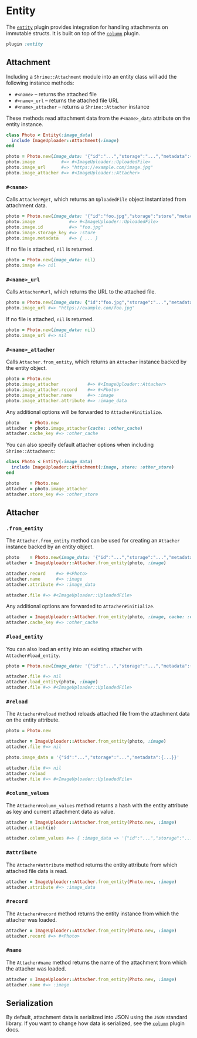 # Entity

The [`entity`][entity] plugin provides integration for handling attachments on
immutable structs. It is built on top of the [`column`][column] plugin.

```rb
plugin :entity
```

## Attachment

Including a `Shrine::Attachment` module into an entity class will add the
following instance methods:

* `#<name>` – returns the attached file
* `#<name>_url` – returns the attached file URL
* `#<name>_attacher` – returns a `Shrine::Attacher` instance

These methods read attachment data from the `#<name>_data` attribute on the
entity instance.

```rb
class Photo < Entity(:image_data)
  include ImageUploader::Attachment(:image)
end
```
```rb
photo = Photo.new(image_data: '{"id":"...","storage":"...","metadata":{...}}')
photo.image          #=> #<ImageUploader::UploadedFile>
photo.image_url      #=> "https://example.com/image.jpg"
photo.image_attacher #=> #<ImageUploader::Attacher>
```

### `#<name>`

Calls `Attacher#get`, which returns an `UploadedFile` object instantiated from
attachment data.

```rb
photo = Photo.new(image_data: '{"id":"foo.jpg","storage":"store","metadata":{...}}')
photo.image             #=> #<ImageUploader::UploadedFile>
photo.image.id          #=> "foo.jpg"
photo.image.storage_key #=> :store
photo.image.metadata    #=> { ... }
```

If no file is attached, `nil` is returned.

```rb
photo = Photo.new(image_data: nil)
photo.image #=> nil
```

### `#<name>_url`

Calls `Attacher#url`, which returns the URL to the attached file.

```rb
photo = Photo.new(image_data: {"id":"foo.jpg","storage":"...","metadata":{...}})
photo.image_url #=> "https://example.com/foo.jpg"
```

If no file is attached, `nil` is returned.

```rb
photo = Photo.new(image_data: nil)
photo.image_url #=> nil
```

### `#<name>_attacher`

Calls `Attacher.from_entity`, which returns an `Attacher` instance backed by
the entity object.

```rb
photo = Photo.new
photo.image_attacher           #=> #<ImageUploader::Attacher>
photo.image_attacher.record    #=> #<Photo>
photo.image_attacher.name      #=> :image
photo.image_attacher.attribute #=> :image_data
```

Any additional options will be forwarded to `Attacher#initialize`.

```rb
photo    = Photo.new
attacher = photo.image_attacher(cache: :other_cache)
attacher.cache_key #=> :other_cache
```

You can also specify default attacher options when including
`Shrine::Attachment`:

```rb
class Photo < Entity(:image_data)
  include ImageUploader::Attachment(:image, store: :other_store)
end
```
```rb
photo    = Photo.new
attacher = photo.image_attacher
attacher.store_key #=> :other_store
```

## Attacher

### `.from_entity`

The `Attacher.from_entity` method can be used for creating an `Attacher`
instance backed by an entity object.

```rb
photo    = Photo.new(image_data: '{"id":"...","storage":"...","metadata":{...}}')
attacher = ImageUploader::Attacher.from_entity(photo, :image)

attacher.record    #=> #<Photo>
attacher.name      #=> :image
attacher.attribute #=> :image_data

attacher.file #=> #<ImageUploader::UploadedFile>
```

Any additional options are forwarded to `Attacher#initialize`.

```rb
attacher = ImageUploader::Attacher.from_entity(photo, :image, cache: :other_cache)
attacher.cache_key #=> :other_cache
```

### `#load_entity`

You can also load an entity into an existing attacher with
`Attacher#load_entity`.

```rb
photo = Photo.new(image_data: '{"id":"...","storage":"...","metadata":{...}}')

attacher.file #=> nil
attacher.load_entity(photo, :image)
attacher.file #=> #<ImageUploader::UploadedFile>
```

### `#reload`

The `Attacher#reload` method reloads attached file from the attachment data on
the entity attribute.

```rb
photo = Photo.new

attacher = ImageUploader::Attacher.from_entity(photo, :image)
attacher.file #=> nil

photo.image_data = '{"id":"...","storage":"...","metadata":{...}}'

attacher.file #=> nil
attacher.reload
attacher.file #=> #<ImageUploader::UploadedFile>
```

### `#column_values`

The `Attacher#column_values` method returns a hash with the entity attribute as
key and current attachment data as value.

```rb
attacher = ImageUploader::Attacher.from_entity(Photo.new, :image)
attacher.attach(io)

attacher.column_values #=> { :image_data => '{"id":"...","storage":"...","metadata":{...}}' }
```

### `#attribute`

The `Attacher#attribute` method returns the entity attribute from which
attached file data is read.

```rb
attacher = ImageUploader::Attacher.from_entity(Photo.new, :image)
attacher.attribute #=> :image_data
```

### `#record`

The `Attacher#record` method returns the entity instance from which the
attacher was loaded.

```rb
attacher = ImageUploader::Attacher.from_entity(Photo.new, :image)
attacher.record #=> #<Photo>
```

### `#name`

The `Attacher#name` method returns the name of the attachment from which the
attacher was loaded.

```rb
attacher = ImageUploader::Attacher.from_entity(Photo.new, :image)
attacher.name #=> :image
```

## Serialization

By default, attachment data is serialized into JSON using the `JSON` standard
library. If you want to change how data is serialized, see the
[`column`][column] plugin docs.

[entity]: /lib/shrine/plugins/entity.rb
[column]: /doc/plugins/column.md#readme
